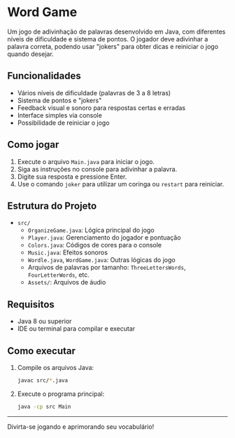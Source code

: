 # Word Game

Um jogo de adivinhação de palavras desenvolvido em Java, com diferentes níveis de dificuldade e sistema de pontos. O jogador deve adivinhar a palavra correta, podendo usar "jokers" para obter dicas e reiniciar o jogo quando desejar.

## Funcionalidades
- Vários níveis de dificuldade (palavras de 3 a 8 letras)
- Sistema de pontos e "jokers"
- Feedback visual e sonoro para respostas certas e erradas
- Interface simples via console
- Possibilidade de reiniciar o jogo

## Como jogar
1. Execute o arquivo `Main.java` para iniciar o jogo.
2. Siga as instruções no console para adivinhar a palavra.
3. Digite sua resposta e pressione Enter.
4. Use o comando `joker` para utilizar um coringa ou `restart` para reiniciar.

## Estrutura do Projeto
- `src/`
  - `OrganizeGame.java`: Lógica principal do jogo
  - `Player.java`: Gerenciamento do jogador e pontuação
  - `Colors.java`: Códigos de cores para o console
  - `Music.java`: Efeitos sonoros
  - `Wordle.java`, `WordGame.java`: Outras lógicas do jogo
  - Arquivos de palavras por tamanho: `ThreeLettersWords`, `FourLetterWords`, etc.
  - `Assets/`: Arquivos de áudio

## Requisitos
- Java 8 ou superior
- IDE ou terminal para compilar e executar

## Como executar
1. Compile os arquivos Java:
   ```sh
   javac src/*.java
   ```
2. Execute o programa principal:
   ```sh
   java -cp src Main
   ```


---
Divirta-se jogando e aprimorando seu vocabulário!


